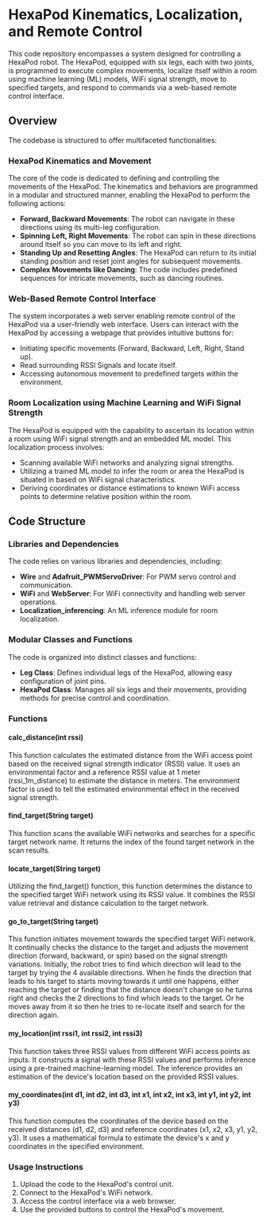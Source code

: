 # HexaPod Kinematics, Localization, and Remote Control

This code repository encompasses a system designed for controlling a HexaPod robot. The HexaPod, equipped with six legs, each with two joints, is programmed to execute complex movements, localize itself within a room using machine learning (ML) models, WiFi signal strength, move to specified targets, and respond to commands via a web-based remote control interface.

## Overview

The codebase is structured to offer multifaceted functionalities:

### HexaPod Kinematics and Movement

The core of the code is dedicated to defining and controlling the movements of the HexaPod. The kinematics and behaviors are programmed in a modular and structured manner, enabling the HexaPod to perform the following actions:
- **Forward, Backward Movements**: The robot can navigate in these directions using its multi-leg configuration.
- **Spinning Left, Right Movements**: The robot can spin in these directions around itself so you can move to its left and right.
- **Standing Up and Resetting Angles**: The HexaPod can return to its initial standing position and reset joint angles for subsequent movements.
- **Complex Movements like Dancing**: The code includes predefined sequences for intricate movements, such as dancing routines.

### Web-Based Remote Control Interface

The system incorporates a web server enabling remote control of the HexaPod via a user-friendly web interface. Users can interact with the HexaPod by accessing a webpage that provides intuitive buttons for:
- Initiating specific movements (Forward, Backward, Left, Right, Stand up).
- Read surrounding RSSI Signals and locate itself.
- Accessing autonomous movement to predefined targets within the environment.

### Room Localization using Machine Learning and WiFi Signal Strength

The HexaPod is equipped with the capability to ascertain its location within a room using WiFi signal strength and an embedded ML model. This localization process involves:
- Scanning available WiFi networks and analyzing signal strengths.
- Utilizing a trained ML model to infer the room or area the HexaPod is situated in based on WiFi signal characteristics.
- Deriving coordinates or distance estimations to known WiFi access points to determine relative position within the room.

## Code Structure

### Libraries and Dependencies

The code relies on various libraries and dependencies, including:
- **Wire** and **Adafruit_PWMServoDriver**: For PWM servo control and communication.
- **WiFi** and **WebServer**: For WiFi connectivity and handling web server operations.
- **Localization_inferencing**: An ML inference module for room localization.

### Modular Classes and Functions

The code is organized into distinct classes and functions:
- **Leg Class**: Defines individual legs of the HexaPod, allowing easy configuration of joint pins.
- **HexaPod Class**: Manages all six legs and their movements, providing methods for precise control and coordination.

### Functions
#### calc_distance(int rssi)
This function calculates the estimated distance from the WiFi access point based on the received signal strength indicator (RSSI) value. It uses an environmental factor and a reference RSSI value at 1 meter (rssi_1m_distance) to estimate the distance in meters. The environment factor is used to tell the estimated environmental effect in the received signal strength. 

#### find_target(String target)
This function scans the available WiFi networks and searches for a specific target network name. It returns the index of the found target network in the scan results.

#### locate_target(String target)
Utilizing the find_target() function, this function determines the distance to the specified target WiFi network using its RSSI value. It combines the RSSI value retrieval and distance calculation to the target network.

#### go_to_target(String target)
This function initiates movement towards the specified target WiFi network. It continually checks the distance to the target and adjusts the movement direction (forward, backward, or spin) based on the signal strength variations. Initially, the robot tries to find which direction will lead to the target by trying the 4 available directions. When he finds the direction that leads to his target to starts moving towards it until one happens, either reaching the target or finding that the distance doesn't change so he turns right and checks the 2 directions to find which leads to the target. Or he moves away from it so then he tries to re-locate itself and search for the direction again. 

#### my_location(int rssi1, int rssi2, int rssi3)
This function takes three RSSI values from different WiFi access points as inputs. It constructs a signal with these RSSI values and performs inference using a pre-trained machine-learning model. The inference provides an estimation of the device's location based on the provided RSSI values.

#### my_coordinates(int d1, int d2, int d3, int x1, int x2, int x3, int y1, int y2, int y3)
This function computes the coordinates of the device based on the received distances (d1, d2, d3) and reference coordinates (x1, x2, x3, y1, y2, y3). It uses a mathematical formula to estimate the device's x and y coordinates in the specified environment.

### Usage Instructions

1. Upload the code to the HexaPod's control unit.
2. Connect to the HexaPod's WiFi network.
3. Access the control interface via a web browser.
4. Use the provided buttons to control the HexaPod's movement.
